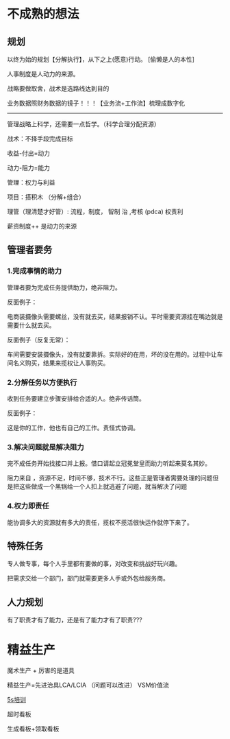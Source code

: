 # 不成熟的想法

## 规划

以终为始的规划【分解执行】，从下之上(愿意)行动。  [偷懒是人的本性]



人事制度是人动力的来源。

战略要做取舍，战术是选路线达到目的

业务数据照财务数据的镜子！！！【业务流+工作流】梳理成数字化

-----



管理战略上科学，还需要一点哲学。（科学合理分配资源）

战术：不择手段完成目标



收益-付出=动力

动力-阻力=能力

管理：权力与利益



项目：搭积木  （分解+组合）



理管（理清楚才好管）: 流程，制度， 智制 治 ,考核 (pdca) 权责利



薪资制度++ 是动力的来源


## 管理者要务

### 1.完成事情的助力

管理者要为完成任务提供助力，绝非阻力。



反面例子：

电商装摄像头需要螺丝，没有就去买，结果报销不认。平时需要资源挂在嘴边就是需要什么就去买。

反面例子（反复无常）：

车间需要安装摄像头，没有就要靠拆。实际好的在用，坏的没在用的。过程中让车间名义购买，结果来揽权让人事购买。





### 2.分解任务以方便执行

收到任务要建立步骤安排给合适的人。绝非传话筒。

反面例子：

这是你的工作，他也有自己的工作。责怪式协调。



### 3.解决问题就是解决阻力

完不成任务开始找接口并上报。借口请起立冠冕堂皇而助力听起来莫名其妙。

阻力来自 ，资源不足，时间不够，技术不行。这些正是管理者需要处理的问题但是把这些做成一个黑锅给一个人扣上就逃避了问题，就当解决了问题



### 4.权力即责任

能协调多大的资源就有多大的责任，揽权不揽活很快运作就停下来了。



## 特殊任务

专人做专事，每个人手里都有要做的事，对改变和挑战好玩兴趣。

把需求交给一个部门，部门就需要更多人手或外包给服务商。







## 人力规划

有了职责才有了能力，还是有了能力才有了职责???











# 精益生产
魔术生产 + 厉害的是道具

精益生产=先进治具LCA/LCIA  （问题可以改进）
VSM价值流

[5s培训](http://www.kaizenjit.com/html/2014/Open_class_0312/41.html)

超时看板

生成看板+领取看板



